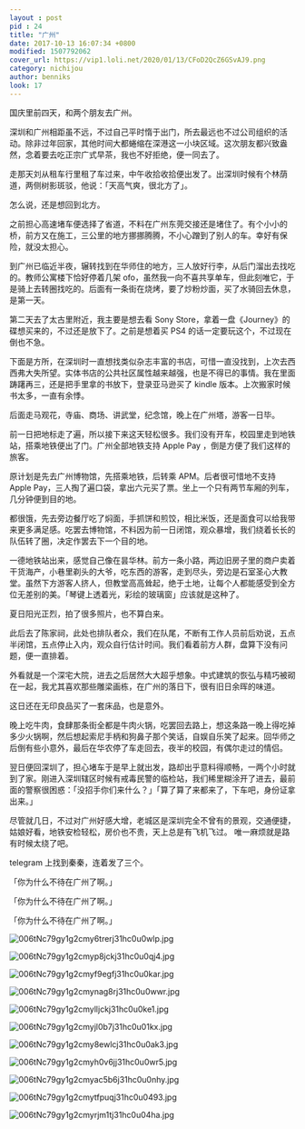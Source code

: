 ```yaml
---
layout : post
pid : 24
title: "广州"
date: 2017-10-13 16:07:34 +0800
modified: 1507792062
cover_url: https://vip1.loli.net/2020/01/13/CFoD2QcZ6GSvAJ9.png
category: nichijou
author: benniks
look: 17
---
```

国庆里前四天，和两个朋友去广州。

深圳和广州相距虽不远，不过自己平时惰于出门，所去最远也不过公司组织的活动。除非过年回家，其他时间大都蜷缩在深港这一小块区域。这次朋友都兴致盎然，念着要去吃正宗广式早茶，我也不好拒绝，便一同去了。

走那天刘从租车行里租了车过来，中午收拾收拾便出发了。出深圳时候有个林荫道，两侧树影斑驳，他说：「天高气爽，很北方了」。

怎么说，还是想回到北方。

之前担心高速堵车便选择了省道，不料在广州东莞交接还是堵住了。有个小小的桥，前方又在施工，三公里的地方挪挪腾腾，不小心蹭到了别人的车。幸好有保险，就没太担心。

到广州已临近半夜，辗转找到在华师住的地方，三人放好行李，从后门溜出去找吃的。教师公寓楼下恰好停着几架 ofo，虽然我一向不喜共享单车，但此刻唯它，于是骑上去转圈找吃的。后面有一条街在烧烤，要了炒粉炒面，买了水骑回去休息，是第一天。



第二天去了太古里附近，我主要是想去看 Sony Store，拿着一盘《Journey》的碟想买来的，不过还是放下了。之前是想着买 PS4 的话一定要玩这个，不过现在倒也不急。

下面是方所，在深圳时一直想找类似杂志丰富的书店，可惜一直没找到，上次去西西弗大失所望。实体书店的公共社区属性越来越强，也是不得已的事情。我在里面踌躇再三，还是把手里拿的书放下，登录亚马逊买了 kindle 版本。上次搬家时候书太多，一直有余悸。

后面走马观花，寺庙、商场、讲武堂，纪念馆，晚上在广州塔，游客一日毕。



前一日把地标走了遍，所以接下来这天轻松很多。我们没有开车，校园里走到地铁站，搭乘地铁便出了门。广州全部地铁支持 Apple Pay ，倒是方便了我们这样的旅客。

原计划是先去广州博物馆，先搭乘地铁，后转乘 APM。后者很可惜地不支持 Apple Pay，三人掏了遍口袋，拿出六元买了票。坐上一个只有两节车厢的列车，几分钟便到目的地。

都很饿，先去旁边餐厅吃了焖面，手抓饼和煎饺，相比米饭，还是面食可以给我带来更多满足感。吃罢去博物馆，不料因为前一日闭馆，观众暴增，我们绕着长长的队伍转了圈，决定作罢去下一个目的地。

一德地铁站出来，感觉自己像在昙华林。前方一条小路，两边旧房子里的商户卖着干货海产，小巷里剃头的大爷，吃东西的游客，走到尽头，旁边是石室圣心大教堂。虽然下方游客人挤人，但教堂高高耸起，绝于土地，让每个人都能感受到全方位无差别的美。「琴键上透着光，彩绘的玻璃窗」应该就是这种了。

夏日阳光正烈，拍了很多照片，也不算白来。

此后去了陈家祠，此处也排队者众，我们在队尾，不断有工作人员前后劝说，五点半闭馆，五点停止入内，观众自行估计时间。我们看着前方人群，盘算下没有问题，便一直排着。

外看就是一个深宅大院，进去之后居然大大超乎想象。中式建筑的恢弘与精巧被砌在一起，我尤其喜欢那些雕梁画栋，在广州的落日下，很有旧日余晖的味道。

这日还在无印良品买了一套床品，也是意外。

晚上吃牛肉，食肆那条街全都是牛肉火锅，吃罢回去路上，想这条路一晚上得吃掉多少火锅啊，然后想起索尼手柄和狗鼻子那个笑话，自娱自乐笑了起来。回华师之后倒有些小意外，最后在华农停了车走回去，夜半的校园，有偶尔走过的情侣。

翌日便回深圳了，担心堵车于是早上就出发，路却出乎意料得顺畅，一两个小时就到了家。刚进入深圳辖区时候有戒毒民警的临检站，我们稀里糊涂开了进去，最前面的警察很困惑：「没招手你们来什么？」「算了算了来都来了，下车吧，身份证拿出来。」



尽管就几日，不过对广州好感大增，老城区是深圳完全不曾有的景观，交通便捷，姑娘好看，地铁安检轻松，房价也不贵，天上总是有飞机飞过。
唯一麻烦就是路有时候太绕了吧。

telegram 上找到秦秦，连着发了三个。

「你为什么不待在广州了啊。」

「你为什么不待在广州了啊。」

「你为什么不待在广州了啊。」





![006tNc79gy1g2cmy6trerj31hc0u0wlp.jpg](https://vip1.loli.net/2020/01/13/mBRuKk4PSJF6hwD.jpg)

![006tNc79gy1g2cmyp8jckj31hc0u0qj4.jpg](https://vip1.loli.net/2020/01/13/NObfo4GMug85T3Q.jpg)

![006tNc79gy1g2cmyf9egfj31hc0u0kar.jpg](https://vip1.loli.net/2020/01/13/yHpPo2jbFudn8Og.jpg)

![006tNc79gy1g2cmynag8rj31hc0u0wwr.jpg](https://vip1.loli.net/2020/01/13/1mNRrPo8ekWdjZa.jpg)

![006tNc79gy1g2cmylljckj31hc0u0ke1.jpg](https://vip1.loli.net/2020/01/13/7AlQyLt32goJhkU.jpg)

![006tNc79gy1g2cmyjl0b7j31hc0u01kx.jpg](https://vip1.loli.net/2020/01/13/al6nx2t1c8WCLXp.jpg)

![006tNc79gy1g2cmy8ewlcj31hc0u0ak3.jpg](https://vip1.loli.net/2020/01/13/PoMqslYn73xBu1W.jpg)

![006tNc79gy1g2cmyh0v6jj31hc0u0wr5.jpg](https://vip1.loli.net/2020/01/13/jQDsmBM7GonvT18.jpg)

![006tNc79gy1g2cmyac5b6j31hc0u0nhy.jpg](https://vip1.loli.net/2020/01/13/BvCALwuxeahnl5b.jpg)

![006tNc79gy1g2cmytfpuqj31hc0u0493.jpg](https://vip1.loli.net/2020/01/13/9jSdwi7LzmAtfNe.jpg)

![006tNc79gy1g2cmyrjm1tj31hc0u04ha.jpg](https://vip1.loli.net/2020/01/13/i9IWCDbKfqVXQ8a.jpg)